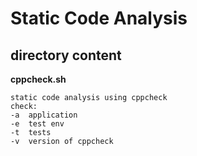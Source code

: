 # Static Code Analysis


## directory content

**cppcheck.sh**
```
static code analysis using cppcheck
check:
-a  application
-e  test env
-t  tests
-v  version of cppcheck
```
